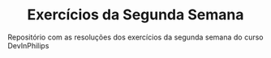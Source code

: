 <h1 align="center">Exercícios da Segunda Semana</h1>

<p align="justify">Repositório com as resoluções dos exercícios da segunda semana do curso DevInPhilips<p>